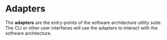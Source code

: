 # Adapters

The **adapters** are the entry-points of the software architecture utility suite. The CLI or other user interfaces will use the adapters to interact with the software architecture.
